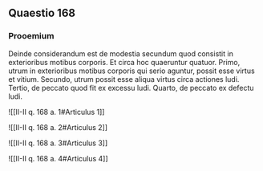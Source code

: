 ## Quaestio 168

### Prooemium

Deinde considerandum est de modestia secundum quod consistit in exterioribus motibus corporis. Et circa hoc quaeruntur quatuor. Primo, utrum in exterioribus motibus corporis qui serio aguntur, possit esse virtus et vitium. Secundo, utrum possit esse aliqua virtus circa actiones ludi. Tertio, de peccato quod fit ex excessu ludi. Quarto, de peccato ex defectu ludi.

![[II-II q. 168 a. 1#Articulus 1]]

![[II-II q. 168 a. 2#Articulus 2]]

![[II-II q. 168 a. 3#Articulus 3]]

![[II-II q. 168 a. 4#Articulus 4]]

